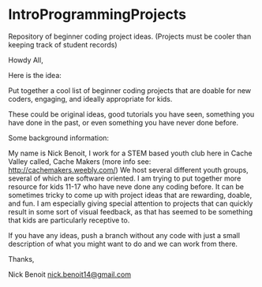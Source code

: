 # IntroProgrammingProjects
Repository of beginner coding project ideas. (Projects must be cooler than keeping track of student records)

Howdy All, 

Here is the idea:

Put together a cool list of beginner coding projects that are doable for new coders, engaging, and ideally appropriate for kids. 

These could be original ideas, good tutorials you have seen, something you have done in the past, or even something you have 
never done before. 

Some background information: 

  My name is Nick Benoit, I work for a STEM based youth club here in Cache Valley called, Cache Makers (more info see: http://cachemakers.weebly.com/)
  We host several different youth groups, several of which are software oriented. I am trying to put together more resource for kids 11-17
  who have neve done any coding before. It can be sometimes tricky to come up with project ideas that are rewarding, doable, and fun. 
  I am especially giving special attention to projects that can quickly result in some sort of visual feedback, as that has seemed to be 
  something that kids are particularly receptive to. 
  
  If you have any ideas, push a branch without any code with just a small description of what you might want to do and we can work from there. 
  
Thanks, 

Nick Benoit
nick.benoit14@gmail.com
